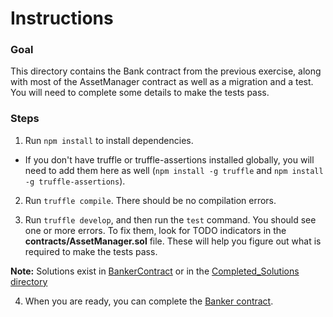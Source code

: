 # Instructions

### Goal
This directory contains the Bank contract from the previous exercise, along with most of the AssetManager contract as well as a migration and a
test. You will need to complete some details to make the tests pass.

### Steps
1. Run `npm install` to install dependencies.
  - If you don't have
  truffle or truffle-assertions installed globally, you will need to
  add them here as well (`npm install -g truffle` and `npm install -g
  truffle-assertions`).

2. Run `truffle compile`. There should be no compilation errors.

3. Run `truffle develop`, and then run the `test` command. You should see
  one or more errors. To fix them, look for TODO indicators in the
  **contracts/AssetManager.sol** file. These will help you figure out what
  is required to make the tests pass.

**Note:** Solutions exist in [BankerContract](../BankerContract/) or in the [Completed_Solutions directory](../../../Completed_Solutions)

4. When you are ready, you can complete the [Banker contract](../BankerContract/README.md).
